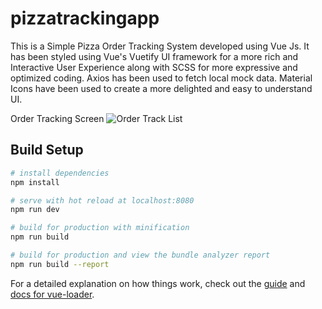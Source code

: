 # pizzatrackingapp

>
This is a Simple Pizza Order Tracking System developed using Vue Js. It has been styled using Vue's Vuetify UI framework for a more rich and Interactive User Experience along with SCSS for more expressive and optimized coding. Axios has been used to fetch local mock data. Material Icons have been used to create a more delighted and easy to understand UI.

Order Tracking Screen
![Order Track List](https://user-images.githubusercontent.com/57481932/94360089-a95f8200-00c8-11eb-90ce-b2452aeb532d.png)

## Build Setup

``` bash
# install dependencies
npm install

# serve with hot reload at localhost:8080
npm run dev

# build for production with minification
npm run build

# build for production and view the bundle analyzer report
npm run build --report
```

For a detailed explanation on how things work, check out the [guide](http://vuejs-templates.github.io/webpack/) and [docs for vue-loader](http://vuejs.github.io/vue-loader).
